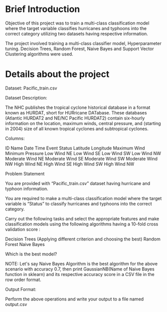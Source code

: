 # Brief Introduction

Objective of this project was to train a multi-class classification model where the target variable classifies hurricanes and typhoons into the correct category utilizing two datasets having respective information.

The project involved training a multi-class classifier model, Hyperparameter tuning.
Decision Trees, Random Forest, Naive Bayes and Support Vector Clustering algorithms were used.

# Details about the project


Dataset: Pacific_train.csv

Dataset Description:

The NHC publishes the tropical cyclone historical database in a format known as HURDAT, short for HURricane DATabase. These databases (Atlantic HURDAT2 and NE/NC Pacific HURDAT2) contain six-hourly information on the location, maximum winds, central pressure, and (starting in 2004) size of all known tropical cyclones and subtropical cyclones.

Columns:

ID
Name
Date
Time
Event
Status
Latitude
Longitude
Maximum Wind
Minimum Pressure
Low Wind NE
Low Wind SE
Low Wind SW
Low Wind NW
Moderate Wind NE
Moderate Wind SE
Moderate Wind SW
Moderate Wind NW
High Wind NE
High Wind SE
High Wind SW
High Wind NW


Problem Statement 

You are provided with “Pacific_train.csv” dataset having hurricane and typhoon information.

You are required to make a multi-class classification model where the target variable is “Status” to classify hurricanes and typhoons into the correct category.

Carry out the following tasks and select the appropriate features and make classification models using the following algorithms having a 10-fold cross validation score : 

Decision Trees (Applying different criterion and choosing the best)
Random Forest
Naive Bayes


Which is the best model? 

NOTE: Let's say Naive Bayes Algorithm is the best algorithm for the above scenario with accuracy 0.7, then print GaussianNB(Name of Naive Bayes function in sklearn) and its respective accuracy score in a CSV file in the row order format.

Output Format:

Perform the above operations and write your output to a file named output.csv

